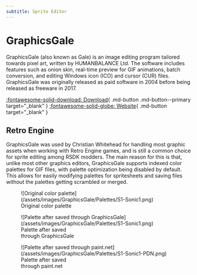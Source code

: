 ```yaml
---
subtitle: Sprite Editor
---
```


# GraphicsGale

GraphicsGale (also known as Gale) is an image editing program tailored towards pixel art, written by HUMANBALANCE Ltd. The software includes features such as onion skin, real-time preview for GIF animations, batch conversion, and editing Windows icon (ICO) and cursor (CUR) files. GraphicsGale was originally released as paid software in 2004 before being released as freeware in 2017.

[:fontawesome-solid-download: Download](https://graphicsgale.com/us/download.html){ .md-button .md-button--primary target="_blank" }
[:fontawesome-solid-globe: Website](https://graphicsgale.com/us/){ .md-button target="_blank" }

## Retro Engine

GraphicsGale was used by Christian Whitehead for handling most graphic assets when working with Retro Engine games, and is still a common choice for sprite editing among RSDK modders. The main reason for this is that, unlike most other graphics editors, GraphicsGale supports indexed color palettes for GIF files, with palette optimization being disabled by default. This allows for easily modifying palettes for spritesheets and saving files without the palettes getting scrambled or merged.

<figure class="uncenter" markdown="span">
  ![Original color palette](/assets/images/GraphicsGale/Palettes/S1-Sonic1.png)
  <figcaption>Original color palette</figcaption>
</figure>

<figure class="uncenter" markdown="span">
  ![Palette after saved through GraphicsGale](/assets/images/GraphicsGale/Palettes/S1-Sonic1.png)
  <figcaption>Palette after saved<br>through GraphicsGale</figcaption>
</figure>

<figure class="uncenter" markdown="span">
  ![Palette after saved through paint.net](/assets/images/GraphicsGale/Palettes/S1-Sonic1-PDN.png)
  <figcaption>Palette after saved<br>through paint.net</figcaption>
</figure>